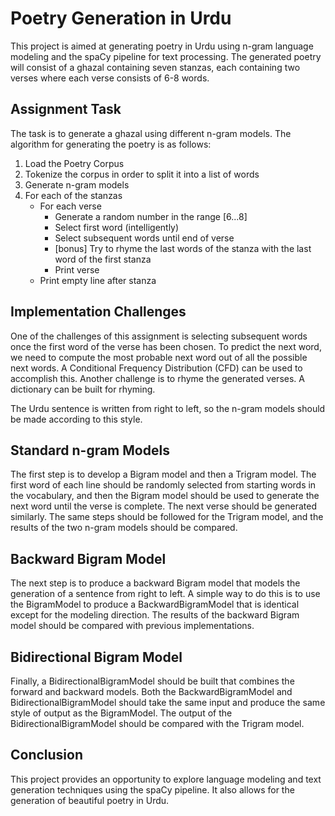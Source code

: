 # Poetry Generation in Urdu

This project is aimed at generating poetry in Urdu using n-gram language modeling and the spaCy pipeline for text processing. The generated poetry will consist of a ghazal containing seven stanzas, each containing two verses where each verse consists of 6-8 words.

## Assignment Task
The task is to generate a ghazal using different n-gram models. The algorithm for generating the poetry is as follows:
1. Load the Poetry Corpus
2. Tokenize the corpus in order to split it into a list of words
3. Generate n-gram models
4. For each of the stanzas
    - For each verse
        * Generate a random number in the range [6...8]
        * Select first word (intelligently)
        * Select subsequent words until end of verse
        * [bonus] Try to rhyme the last words of the stanza with the last word of the first stanza
        * Print verse
    - Print empty line after stanza

## Implementation Challenges
One of the challenges of this assignment is selecting subsequent words once the first word of the verse has been chosen. To predict the next word, we need to compute the most probable next word out of all the possible next words. A Conditional Frequency Distribution (CFD) can be used to accomplish this. Another challenge is to rhyme the generated verses. A dictionary can be built for rhyming.

The Urdu sentence is written from right to left, so the n-gram models should be made according to this style.

## Standard n-gram Models
The first step is to develop a Bigram model and then a Trigram model. The first word of each line should be randomly selected from starting words in the vocabulary, and then the Bigram model should be used to generate the next word until the verse is complete. The next verse should be generated similarly. The same steps should be followed for the Trigram model, and the results of the two n-gram models should be compared. 

## Backward Bigram Model
The next step is to produce a backward Bigram model that models the generation of a sentence from right to left. A simple way to do this is to use the BigramModel to produce a BackwardBigramModel that is identical except for the modeling direction. The results of the backward Bigram model should be compared with previous implementations.

## Bidirectional Bigram Model
Finally, a BidirectionalBigramModel should be built that combines the forward and backward models. Both the BackwardBigramModel and BidirectionalBigramModel should take the same input and produce the same style of output as the BigramModel. The output of the BidirectionalBigramModel should be compared with the Trigram model. 

## Conclusion
This project provides an opportunity to explore language modeling and text generation techniques using the spaCy pipeline. It also allows for the generation of beautiful poetry in Urdu.
